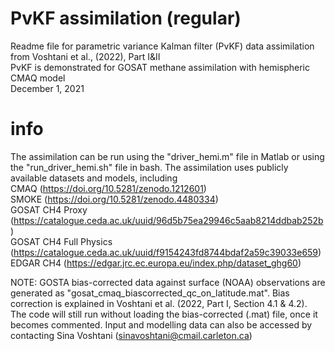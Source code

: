 # PvKF assimilation (regular)

Readme file for parametric variance Kalman filter (PvKF) data assimilation from Voshtani et al., (2022), Part I&II  <br />
PvKF is demonstrated for GOSAT methane assimilation with hemispheric CMAQ model <br />
December 1, 2021 <br />

# info 

The assimilation can be run using the "driver_hemi.m" file in Matlab or using the "run_driver_hemi.sh" file in bash.
The assimilation uses publicly available datasets and models, including <br />
CMAQ (https://doi.org/10.5281/zenodo.1212601)<br />
SMOKE (https://doi.org/10.5281/zenodo.4480334)<br />
GOSAT CH4 Proxy (https://catalogue.ceda.ac.uk/uuid/96d5b75ea29946c5aab8214ddbab252b)<br />
GOSAT CH4 Full Physics (https://catalogue.ceda.ac.uk/uuid/f9154243fd8744bdaf2a59c39033e659)<br />
EDGAR CH4 (https://edgar.jrc.ec.europa.eu/index.php/dataset_ghg60)


NOTE: GOSTA bias-corrected data against surface (NOAA) observations are generated as "gosat_cmaq_biascorrected_qc_on_latitude.mat". Bias correction is explained in Voshtani et al. (2022, Part I, Section 4.1 & 4.2). The code will still run without loading the bias-corrected (.mat) file, once it becomes commented. Input and modelling data can also be accessed by contacting Sina Voshtani (sinavoshtani@cmail.carleton.ca)


